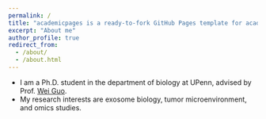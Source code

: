 ```yaml
---
permalink: /
title: "academicpages is a ready-to-fork GitHub Pages template for academic personal websites"
excerpt: "About me"
author_profile: true
redirect_from: 
  - /about/
  - /about.html
---
```


* I am a Ph.D. student in the department of biology at UPenn, advised by Prof. [Wei Guo](https://www.bio.upenn.edu/people/wei-guo).
* My research interests are exosome biology, tumor microenvironment, and omics studies.

